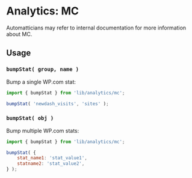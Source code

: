 # Analytics: MC

Automatticians may refer to internal documentation for more information about MC.

## Usage

### `bumpStat( group, name )`

Bump a single WP.com stat:

```js
import { bumpStat } from 'lib/analytics/mc';

bumpStat( 'newdash_visits', 'sites' );
```

### `bumpStat( obj )`

Bump multiple WP.com stats:

```js
import { bumpStat } from 'lib/analytics/mc';

bumpStat( {
	stat_name1: 'stat_value1',
	statname2: 'stat_value2',
} );
```
